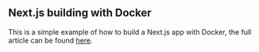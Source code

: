 ## Next.js building with Docker

This is a simple example of how to build a Next.js app with Docker, the full article can be found [here](https://vorillaz.com/nextjs-docker).
